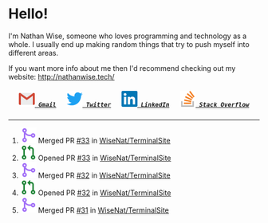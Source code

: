 <!--About Me--->


<!--Tools/Languages--->
<h1> Hello! </h1>
<p>I'm Nathan Wise, someone who loves programming and technology as a whole. I usually end up making random things that try to push myself into different areas.

If you want more info about me then I'd recommend checking out my website: http://nathanwise.tech/</p>

<!--Contacts--->
<h5 align="center">
	<code><a href="mailto:nathan88wise@gmail.com"><img alt="Gmail" width=32 src="res/logos/gmail.svg"> Gmail</a></code>
	&emsp;
	<code><a href="https://twitter.com/WiseNatDev" title="Twitter Profile"><img alt="Twitter" width=32 src="res/logos/twitter.svg"> Twitter</a></code>
	&emsp;
	<code><a href="https://www.linkedin.com/in/nathan-w-5592ba1b5/" title="LinkedIn Profile"><img alt="LinkedIn" width=32 src="res/logos/linkedin.svg"> LinkedIn</a></code>
	&emsp;
	<code><a href="https://stackoverflow.com/users/11125378/wisenat" title="Stack Overflow Profile"><img alt="Stack Overflow" width=32 src="res/logos/stackoverflow.svg"> Stack Overflow</a></code>
</h5>

---

<!--GitHub Recent Activity--->

<!--RECENT_ACTIVITY:start-->
1. ![pr-merged](res/octicons/pr-merged.svg) Merged PR [#33](https://github.com/WiseNat/TerminalSite/pull/33) in [WiseNat/TerminalSite](https://github.com/WiseNat/TerminalSite)
2. ![pr-created](res/octicons/pr-created.svg) Opened PR [#33](https://github.com/WiseNat/TerminalSite/pull/33) in [WiseNat/TerminalSite](https://github.com/WiseNat/TerminalSite)
3. ![pr-merged](res/octicons/pr-merged.svg) Merged PR [#32](https://github.com/WiseNat/TerminalSite/pull/32) in [WiseNat/TerminalSite](https://github.com/WiseNat/TerminalSite)
4. ![pr-created](res/octicons/pr-created.svg) Opened PR [#32](https://github.com/WiseNat/TerminalSite/pull/32) in [WiseNat/TerminalSite](https://github.com/WiseNat/TerminalSite)
5. ![pr-merged](res/octicons/pr-merged.svg) Merged PR [#31](https://github.com/WiseNat/TerminalSite/pull/31) in [WiseNat/TerminalSite](https://github.com/WiseNat/TerminalSite)
<!--RECENT_ACTIVITY:end-->

<!--**WiseNat/WiseNat** is a ✨ _special_ ✨ repository because its `README.md` (this file) appears on your GitHub profile.-->
